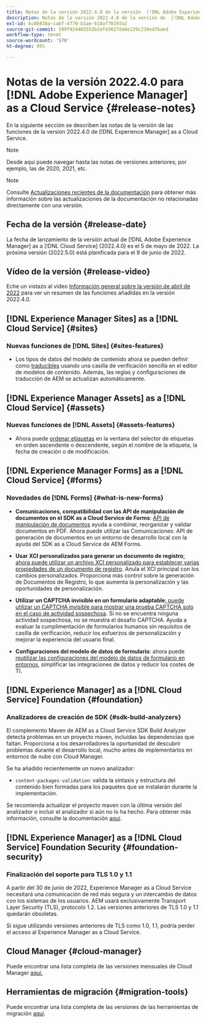 ```yaml
---
title: Notas de la versión 2022.4.0 de la versión  [!DNL Adobe Experience Manager]  as a Cloud Service.
description: Notas de la versión 2022.4.0 de la versión de  [!DNL Adobe Experience Manager]  as a Cloud Service.
exl-id: 6c86838a-cabf-4770-b1ae-618af70193a2
source-git-commit: 599f924465552b2ef43827da8e139c239e47baed
workflow-type: tm+mt
source-wordcount: '570'
ht-degree: 95%

---
```


# Notas de la versión 2022.4.0 para [!DNL Adobe Experience Manager] as a Cloud Service {#release-notes}

En la siguiente sección se describen las notas de la versión de las funciones de la versión 2022.4.0 de [!DNL Experience Manager] as a Cloud Service.

>[!NOTE]
>
>Desde aquí puede navegar hasta las notas de versiones anteriores; por ejemplo, las de 2020, 2021, etc.

>[!NOTE]
>
>Consulte [Actualizaciones recientes de la documentación](https://experienceleague.adobe.com/docs/experience-manager-release-information/aem-release-updates/doc-updates/documentation-updates.html?lang=es) para obtener más información sobre las actualizaciones de la documentación no relacionadas directamente con una versión.

## Fecha de la versión {#release-date}

La fecha de lanzamiento de la versión actual de [!DNL Adobe Experience Manager] as a [!DNL Cloud Service] (2022.4.0) es el 5 de mayo de 2022.
La próxima versión (2022.5.0) está planificada para el 9 de junio de 2022.

## Vídeo de la versión {#release-video}

Eche un vistazo al vídeo [Información general sobre la versión de abril de 2022](https://video.tv.adobe.com/v/342612?quality=12) para ver un resumen de las funciones añadidas en la versión 2022.4.0.

## [!DNL Experience Manager Sites] as a [!DNL Cloud Service] {#sites}

### Nuevas funciones de [!DNL Sites] {#sites-features}

* Los tipos de datos del modelo de contenido ahora se pueden definir como [traducibles](/help/assets/content-fragments/content-fragments-models.md#properties) usando una casilla de verificación sencilla en el editor de modelos de contenido. Además, las reglas y configuraciones de traducción de AEM se actualizan automáticamente.

## [!DNL Experience Manager Assets] as a [!DNL Cloud Service] {#assets}

### Nuevas funciones de [!DNL Assets] {#assets-features}

* Ahora puede [ordenar etiquetas](/help/assets/organize-assets.md#use-tags-to-organize-assets) en la ventana del selector de etiquetas en orden ascendente o descendente, según el nombre de la etiqueta, la fecha de creación o de modificación.


## [!DNL Experience Manager Forms] as a [!DNL Cloud Service] {#forms}

### Novedades de [!DNL Forms] {#what-is-new-forms}

* **Comunicaciones, compatibilidad con las API de manipulación de documentos en el SDK as a Cloud Service de Forms**: [API de manipulación de documentos](/help/forms/aem-forms-cloud-service-communications.md) ayuda a combinar, reorganizar y validar documentos en PDF. Ahora puede utilizar las Comunicaciones: API de generación de documentos en un entorno de desarrollo local con la ayuda del SDK as a Cloud Service de AEM Forms.

* **Usar XCI personalizados para generar un documento de registro**[: ahora puede utilizar un archivo XCI personalizado para establecer varias propiedades de un documento de registro](/help/forms/generate-document-of-record-for-non-xfa-based-adaptive-forms.md#use-a-custom-xci-file). Anula el XCI principal con los cambios personalizados. Proporciona más control sobre la generación de Documentos de Registro, lo que aumenta la personalización y las oportunidades de personalización.

* **Utilizar un CAPTCHA invisible en un formulario adaptable**[: puede utilizar un CAPTCHA invisible para mostrar una prueba CAPTCHA solo en el caso de actividad sospechosa](/help/forms/captcha-adaptive-forms.md). Si no se encuentra ninguna actividad sospechosa, no se muestra el desafío CAPTCHA. Ayuda a evaluar la cumplimentación de formularios humanos sin requisitos de casilla de verificación, reducir los esfuerzos de personalización y mejorar la experiencia del usuario final.

* **Configuraciones del modelo de datos de formulario**: ahora puede [reutilizar las configuraciones del modelo de datos de formulario en entornos](/help/forms/create-form-data-models.md#runmode-specific-context-aware-config), simplificar las integraciones de datos y reducir los costes de TI.


## [!DNL Experience Manager] as a [!DNL Cloud Service] Foundation {#foundation}

### Analizadores de creación de SDK {#sdk-build-analyzers}

El complemento Maven de AEM as a Cloud Service SDK Build Analyzer detecta problemas en un proyecto maven, incluidas las dependencias que faltan. Proporciona a los desarrolladores la oportunidad de descubrir problemas durante el desarrollo local, mucho antes de implementarlos en entornos de nube con Cloud Manager.

Se ha añadido recientemente un nuevo analizador:

* `content-packages-validation`: valida la sintaxis y estructura del contenido bien formadas para los paquetes que se instalarán durante la implementación.

Se recomienda actualizar el proyecto maven con la última versión del analizador o incluir el analizador si aún no lo ha hecho. Para obtener más información, consulte la documentación [aquí](https://experienceleague.adobe.com/docs/experience-manager-core-components/using/developing/archetype/build-analyzer-maven-plugin.html?lang=es).

## [!DNL Experience Manager] as a [!DNL Cloud Service] Foundation Security {#foundation-security}

### Finalización del soporte para TLS 1.0 y 1.1

A partir del 30 de junio de 2022, Experience Manager as a Cloud Service necesitará una comunicación de red más segura y un intercambio de datos con los sistemas de los usuarios. AEM usará exclusivamente Transport Layer Security (TLS), protocolo 1.2. Las versiones anteriores de TLS 1.0 y 1.1 quedarán obsoletas.

Si sigue utilizando versiones anteriores de TLS como 1.0, 1.1, podría perder el acceso al Experience Manager as a Cloud Service.

## Cloud Manager {#cloud-manager}

Puede encontrar una lista completa de las versiones mensuales de Cloud Manager [aquí.](/help/implementing/cloud-manager/release-notes/current.md)

## Herramientas de migración {#migration-tools}

Puede encontrar una lista completa de las versiones de las herramientas de migración [aquí](/help/journey-migration/release-notes/release-notes-migration-tools-current.md).

